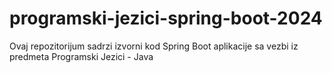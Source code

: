 # programski-jezici-spring-boot-2024
Ovaj repozitorijum sadrzi izvorni kod Spring Boot aplikacije sa vezbi iz predmeta Programski Jezici - Java
